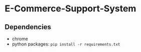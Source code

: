 # E-Commerce-Support-System
## Dependencies
- chrome
- python packages: `pip install -r requirements.txt`
